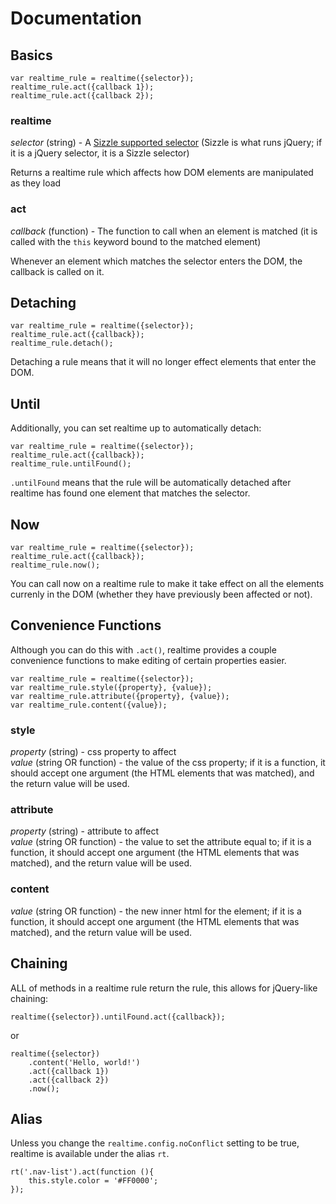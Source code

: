 # Documentation

## Basics

    var realtime_rule = realtime({selector});
    realtime_rule.act({callback 1});
    realtime_rule.act({callback 2});

### realtime

*selector* (string) - A [Sizzle supported selector](https://github.com/jquery/sizzle/wiki/Sizzle-Documentation) (Sizzle is what runs jQuery; if it is a jQuery selector, it is a Sizzle selector)

Returns a realtime rule which affects how DOM elements are manipulated as they load

### act

*callback* (function) - The function to call when an element is matched (it is called with the `this` keyword bound to the matched element)

Whenever an element which matches the selector enters the DOM, the callback is called on it.

## Detaching

    var realtime_rule = realtime({selector});
    realtime_rule.act({callback});
    realtime_rule.detach();

Detaching a rule means that it will no longer effect elements that enter the DOM.

## Until

Additionally, you can set realtime up to automatically detach:

    var realtime_rule = realtime({selector});
    realtime_rule.act({callback});
    realtime_rule.untilFound();

`.untilFound` means that the rule will be automatically detached after realtime has found one element that matches the selector.
    
## Now
    
    var realtime_rule = realtime({selector});
    realtime_rule.act({callback});
    realtime_rule.now();

You can call now on a realtime rule to make it take effect on all the elements currenly in the DOM (whether they have previously been affected or not).

## Convenience Functions

Although you can do this with `.act()`, realtime provides a couple convenience functions to make editing of certain properties easier.

    var realtime_rule = realtime({selector});
    var realtime_rule.style({property}, {value});
    var realtime_rule.attribute({property}, {value});
    var realtime_rule.content({value});

### style

*property* (string) - css property to affect  
*value* (string OR function) - the value of the css property; if it is a function, it should accept one argument (the HTML elements that was matched), and the return value will be used.

### attribute

*property* (string) - attribute to affect  
*value* (string OR function) - the value to set the attribute equal to; if it is a function, it should accept one argument (the HTML elements that was matched), and the return value will be used.

### content

*value* (string OR function) - the new inner html for the element; if it is a function, it should accept one argument (the HTML elements that was matched), and the return value will be used.

## Chaining

ALL of methods in a realtime rule return the rule, this allows for jQuery-like chaining:

    realtime({selector}).untilFound.act({callback});

or 

    realtime({selector})
        .content('Hello, world!')
        .act({callback 1})
        .act({callback 2})
        .now();

## Alias

Unless you change the `realtime.config.noConflict` setting to be true, realtime is available under the alias `rt`.

    rt('.nav-list').act(function (){
        this.style.color = '#FF0000';
    });